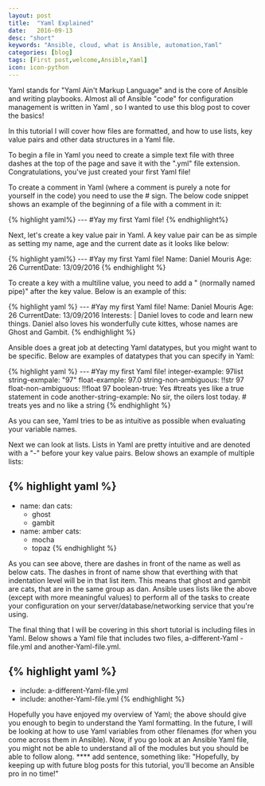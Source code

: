 ```yaml
---
layout: post
title:  "Yaml Explained"
date:   2016-09-13
desc: "short"
keywords: "Ansible, cloud, what is Ansible, automation,Yaml"
categories: [blog]
tags: [First post,welcome,Ansible,Yaml]
icon: icon-python
---
```


Yaml stands for "Yaml Ain't Markup Language" and is the core of Ansible and writing playbooks. Almost all of Ansible "code" for configuration management is written in Yaml
, so I wanted to use this blog post to cover the basics!

In this tutorial I will cover how files are formatted, and how to use lists, key value pairs and other data structures in a Yaml file.

To begin a file in Yaml you need to create a simple text file with three dashes at the top of the page and save it with the ".yml" file extension. Congratulations, you've just created your first Yaml file!

To create a comment in Yaml (where a comment is purely a note for yourself in the code) you need to use the # sign. The below code snippet shows an example of the beginning of a file with a comment in it:

{% highlight yaml%}
--- #Yay my first Yaml file!
{% endhighlight%}

Next, let's create a key value pair in Yaml. A key value pair can be as simple as setting my name, age and the current date as it looks like below:

{% highlight yaml%}
--- #Yay my first Yaml file!
Name: Daniel Mouris
Age: 26
CurrentDate: 13/09/2016
{% endhighlight %}


To create a key with a multiline value, you need to add a " (normally named pipe)" after the key value. Below is an example of this:

{% highlight yaml %}
--- #Yay my first Yaml file!
Name: Daniel Mouris
Age: 26
CurrentDate: 13/09/2016
Interests: |
  Daniel loves to code and learn new things.
  Daniel also loves his wonderfully cute kittes,
  whose names are Ghost and Gambit.
{% endhighlight %}

Ansible does a great job at detecting Yaml datatypes, but you might want to be specific. Below are examples of datatypes that you can specify in Yaml:


{% highlight yaml %}
--- #Yay my first Yaml file!
integer-example: 97list
string-exmpale: "97"
float-example: 97.0
string-non-ambiguous: !!str 97
float-non-ambiguous: !!float 97
boolean-true: Yes #treats yes like a true statement in code
another-string-example: No sir, the oilers lost today. # treats yes and no like a string
{% endhighlight %}

As you can see, Yaml tries to be as intuitive as possible when evaluating your variable names.

Next we can look at lists. Lists in Yaml are pretty intuitive and are denoted with a "-" before your key value pairs. Below shows an example of multiple lists:

{% highlight yaml %}
---
- name: dan
  cats:
    - ghost
    - gambit
- name: amber
  cats:
    - mocha
    - topaz
{% endhighlight %}

As you can see above, there are dashes in front of the name as well as  below cats. The dashes in front of name show that everthing with that indentation level will be in that list item. This means that ghost and gambit are cats, that are in the same group as dan. Ansible uses lists like the above (except with more meaningful values) to perform all of the tasks to create your configuration on your server/database/networking service that you're using.

The final thing that I will be covering in this short tutorial is including files in Yaml. Below shows a Yaml file that includes two files, a-different-Yaml
-file.yml and another-Yaml-file.yml.

{% highlight yaml %}
---
- include: a-different-Yaml-file.yml
- include: another-Yaml-file.yml
{% endhighlight %}

Hopefully you have enjoyed my overview of Yaml; the above should give you enough to begin to understand the Yaml formatting. In the future, I will be looking at how to use Yaml variables from other filenames (for when you come across them in Ansible). Now, if you go look at an Ansible Yaml file, you might not be able to understand all of the modules but you should be able to follow along.  **** add sentence, something like: "Hopefully, by keeping up with future blog posts for this tutorial, you'll become an Ansible pro in no time!"